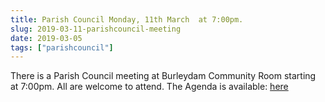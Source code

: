 ```yaml
---
title: Parish Council Monday, 11th March  at 7:00pm.
slug: 2019-03-11-parishcouncil-meeting
date: 2019-03-05
tags: ["parishcouncil"]
---
```


There is a Parish Council meeting at Burleydam Community Room starting at 7:00pm. All are welcome to attend. The Agenda is available: [here](https://drive.google.com/open?id=1cflkWIyVxbrCzSW22pYYwzyM8Ffsl7-c)
